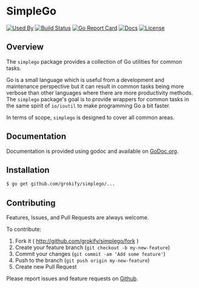 SimpleGo
========

[![Used By][used-by-svg]][used-by-url]
[![Build Status][build-status-svg]][build-status-url]
[![Go Report Card][goreport-svg]][goreport-url]
[![Docs][docs-godoc-svg]][docs-godoc-url]
[![License][license-svg]][license-url]

## Overview

The `simplego` package provides a collection of Go utilities for common tasks.

Go is a small language which is useful from a development and maintenance
perspective but it can result in common tasks being more verbose than other 
languages where there are more productivity methods. The `simplego` package's
goal is to provide wrappers for common tasks in the same spirit of `io/ioutil`
to make programming Go a bit faster.

In terms of scope, `simplego` is designed to cover all common areas.

## Documentation

Documentation is provided using godoc and available on [GoDoc.org](https://godoc.org/github.com/grokify/simplego).

## Installation

```bash
$ go get github.com/grokify/simplego/...
```

## Contributing

Features, Issues, and Pull Requests are always welcome.

To contribute:

1. Fork it ( http://github.com/grokify/simplego/fork )
2. Create your feature branch (`git checkout -b my-new-feature`)
3. Commit your changes (`git commit -am 'Add some feature'`)
4. Push to the branch (`git push origin my-new-feature`)
5. Create new Pull Request

Please report issues and feature requests on [Github](https://github.com/grokify/simplego).

 [used-by-svg]: https://sourcegraph.com/github.com/grokify/simplego/-/badge.svg
 [used-by-url]: https://sourcegraph.com/github.com/grokify/simplego?badge
 [build-status-svg]: https://github.com/grokify/simplego/workflows/build/badge.svg?branch=master
 [build-status-url]: https://github.com/grokify/simplego/actions
 [goreport-svg]: https://goreportcard.com/badge/github.com/grokify/simplego
 [goreport-url]: https://goreportcard.com/report/github.com/grokify/simplego
 [codeclimate-status-svg]: https://codeclimate.com/github/grokify/simplego/badges/gpa.svg
 [codeclimate-status-url]: https://codeclimate.com/github/grokify/simplego
 [docs-godoc-svg]: https://pkg.go.dev/badge/github.com/grokify/simplego
 [docs-godoc-url]: https://pkg.go.dev/github.com/grokify/simplego
 [license-svg]: https://img.shields.io/badge/license-MIT-blue.svg
 [license-url]: https://github.com/grokify/simplego/blob/master/LICENSE
